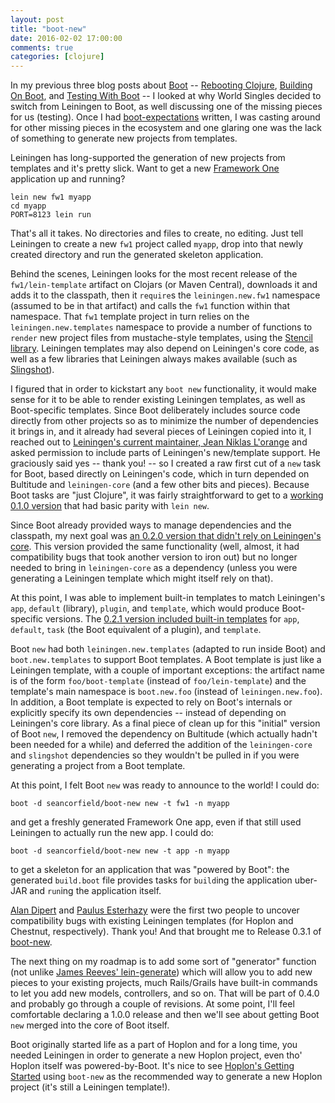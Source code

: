 ```yaml
---
layout: post
title: "boot-new"
date: 2016-02-02 17:00:00
comments: true
categories: [clojure]
---
```

In my previous three blog posts about [Boot](http://boot-clj.com/) -- [Rebooting Clojure](http://seancorfield.github.io/blog/2016/01/29/rebooting-clojure/), [Building On Boot](http://seancorfield.github.io/blog/2016/01/30/building-on-boot/), and [Testing With Boot](http://seancorfield.github.io/blog/2016/01/31/testing-with-boot/) -- I looked at why World Singles decided to switch from Leiningen to Boot, as well discussing one of the missing pieces for us (testing). Once I had [boot-expectations](https://github.com/seancorfield/boot-expectations) written, I was casting around for other missing pieces in the ecosystem and one glaring one was the lack of something to generate new projects from templates.<!-- more -->

Leiningen has long-supported the generation of new projects from templates and it's pretty slick. Want to get a new [Framework One](https://github.com/framework-one/fw1-clj) application up and running?

    lein new fw1 myapp
    cd myapp
    PORT=8123 lein run

That's all it takes. No directories and files to create, no editing. Just tell Leiningen to create a new `fw1` project called `myapp`, drop into that newly created directory and run the generated skeleton application.

Behind the scenes, Leiningen looks for the most recent release of the `fw1/lein-template` artifact on Clojars (or Maven Central), downloads it and adds it to the classpath, then it `require`s the `leiningen.new.fw1` namespace (assumed to be in that artifact) and calls the `fw1` function within that namespace. That `fw1` template project in turn relies on the `leiningen.new.templates` namespace to provide a number of functions to `render` new project files from mustache-style templates, using the [Stencil library](https://github.com/davidsantiago/stencil). Leiningen templates may also depend on Leiningen's core code, as well as a few libraries that Leiningen always makes available (such as [Slingshot](https://github.com/scgilardi/slingshot)).

I figured that in order to kickstart any `boot new` functionality, it would make sense for it to be able to render existing Leiningen templates, as well as Boot-specific templates. Since Boot deliberately includes source code directly from other projects so as to minimize the number of dependencies it brings in, and it already had several pieces of Leiningen copied into it, I reached out to [Leiningen's current maintainer, Jean Niklas L'orange](https://github.com/hyPiRion) and asked permission to include parts of Leiningen's new/template support. He graciously said yes -- thank you! -- so I created a raw first cut of a `new` task for Boot, based directly on Leiningen's code, which in turn depended on Bultitude and `leiningen-core` (and a few other bits and pieces). Because Boot tasks are "just Clojure", it was fairly straightforward to get to a [working 0.1.0 version](https://github.com/seancorfield/boot-new/blob/v0.1.0/src/boot/new.clj) that had basic parity with `lein new`.

Since Boot already provided ways to manage dependencies and the classpath, my next goal was [an 0.2.0 version that didn't rely on Leiningen's core](https://github.com/seancorfield/boot-new/blob/v0.2.0/src/boot/new.clj). This version provided the same functionality (well, almost, it had compatibility bugs that took another version to iron out) but no longer needed to bring in `leiningen-core` as a dependency (unless you were generating a Leiningen template which might itself rely on that).

At this point, I was able to implement built-in templates to match Leiningen's `app`, `default` (library), `plugin`, and `template`, which would produce Boot-specific versions. The [0.2.1 version included built-in templates](https://github.com/seancorfield/boot-new/tree/v0.2.1/src/boot/new) for `app`, `default`, `task` (the Boot equivalent of a plugin), and `template`.

Boot `new` had both `leiningen.new.templates` (adapted to run inside Boot) and `boot.new.templates` to support Boot templates. A Boot template is just like a Leiningen template, with a couple of important exceptions: the artifact name is of the form `foo/boot-template` (instead of `foo/lein-template`) and the template's main namespace is `boot.new.foo` (instead of `leiningen.new.foo`). In addition, a Boot template is expected to rely on Boot's internals or explicitly specify its own dependencies -- instead of depending on Leiningen's core library. As a final piece of clean up for this "initial" version of Boot `new`, I removed the dependency on Bultitude (which actually hadn't been needed for a while) and deferred the addition of the `leiningen-core` and `slingshot` dependencies so they wouldn't be pulled in if you were generating a project from a Boot template.

At this point, I felt Boot `new` was ready to announce to the world! I could do:

    boot -d seancorfield/boot-new new -t fw1 -n myapp

and get a freshly generated Framework One app, even if that still used Leiningen to actually run the new app. I could do:

    boot -d seancorfield/boot-new new -t app -n myapp

to get a skeleton for an application that was "powered by Boot": the generated `build.boot` file provides tasks for `build`ing the application uber-JAR and `run`ing the application itself.

[Alan Dipert](https://github.com/alandipert) and [Paulus Esterhazy](https://github.com/pesterhazy) were the first two people to uncover compatibility bugs with existing Leiningen templates (for Hoplon and Chestnut, respectively). Thank you! And that brought me to Release 0.3.1 of [boot-new](https://github.com/seancorfield/boot-new).

The next thing on my roadmap is to add some sort of "generator" function (not unlike [James Reeves' lein-generate](https://github.com/weavejester/lein-generate)) which will allow you to add new pieces to your existing projects, much Rails/Grails have built-in commands to let you add new models, controllers, and so on. That will be part of 0.4.0 and probably go through a couple of revisions. At some point, I'll feel comfortable declaring a 1.0.0 release and then we'll see about getting Boot `new` merged into the core of Boot itself.

Boot originally started life as a part of Hoplon and for a long time, you needed Leiningen in order to generate a new Hoplon project, even tho' Hoplon itself was powered-by-Boot. It's nice to see [Hoplon's Getting Started](https://github.com/hoplon/hoplon/wiki/Get-Started#start-from-a-template) using `boot-new` as the recommended way to generate a new Hoplon project (it's still a Leiningen template!).
